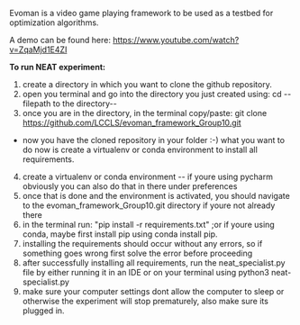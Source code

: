 Evoman is a video game playing framework to be used as a testbed for optimization algorithms.

A demo can be found here:  https://www.youtube.com/watch?v=ZqaMjd1E4ZI


**To run NEAT experiment:**

1. create a directory in which you want to clone the github repository.
2. open you terminal and go into the directory you just created using: cd --filepath to the directory--
3. once you are in the directory, in the terminal copy/paste: git clone https://github.com/LCCLS/evoman_framework_Group10.git

- now you have the cloned repository in your folder :-) what you want to do now is create a virtualenv or conda environment to install all requirements. 

4. create a virtualenv or conda environment -- if youre using pycharm obviously you can also do that in there under preferences
5. once that is done and the environment is activated, you should navigate to the evoman_framework_Group10.git directory if youre not already there 
6. in the terminal run: "pip install -r requirements.txt" ;or if youre using conda, maybe first install pip using conda install pip. 
7. installing the requirements should occur without any errors, so if something goes wrong first solve the error before proceeding 
8. after successfully installing all requirements, run the neat_specialist.py file by either running it in an IDE or on your terminal using python3 neat-specialist.py 
9. make sure your computer settings dont allow the computer to sleep or otherwise the experiment will stop prematurely, also make sure its plugged in. 
